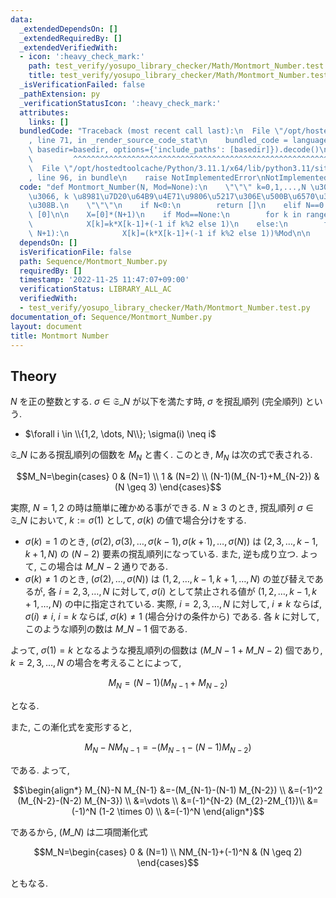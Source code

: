 ```yaml
---
data:
  _extendedDependsOn: []
  _extendedRequiredBy: []
  _extendedVerifiedWith:
  - icon: ':heavy_check_mark:'
    path: test_verify/yosupo_library_checker/Math/Montmort_Number.test.py
    title: test_verify/yosupo_library_checker/Math/Montmort_Number.test.py
  _isVerificationFailed: false
  _pathExtension: py
  _verificationStatusIcon: ':heavy_check_mark:'
  attributes:
    links: []
  bundledCode: "Traceback (most recent call last):\n  File \"/opt/hostedtoolcache/Python/3.11.1/x64/lib/python3.11/site-packages/onlinejudge_verify/documentation/build.py\"\
    , line 71, in _render_source_code_stat\n    bundled_code = language.bundle(stat.path,\
    \ basedir=basedir, options={'include_paths': [basedir]}).decode()\n          \
    \         ^^^^^^^^^^^^^^^^^^^^^^^^^^^^^^^^^^^^^^^^^^^^^^^^^^^^^^^^^^^^^^^^^^^^^^^^^^^^^^^^^\n\
    \  File \"/opt/hostedtoolcache/Python/3.11.1/x64/lib/python3.11/site-packages/onlinejudge_verify/languages/python.py\"\
    , line 96, in bundle\n    raise NotImplementedError\nNotImplementedError\n"
  code: "def Montmort_Number(N, Mod=None):\n    \"\"\" k=0,1,...,N \u306B\u95A2\u3057\
    \u3066, k \u8981\u7D20\u64B9\u4E71\u9806\u5217\u306E\u500B\u6570\u3092\u6C42\u3081\
    \u308B.\n    \"\"\"\n    if N<0:\n        return []\n    elif N==0:\n        return\
    \ [0]\n\n    X=[0]*(N+1)\n    if Mod==None:\n        for k in range(2, N+1):\n\
    \            X[k]=k*X[k-1]+(-1 if k%2 else 1)\n    else:\n        for k in range(2,\
    \ N+1):\n            X[k]=(k*X[k-1]+(-1 if k%2 else 1))%Mod\n\n    return X\n\n"
  dependsOn: []
  isVerificationFile: false
  path: Sequence/Montmort_Number.py
  requiredBy: []
  timestamp: '2022-11-25 11:47:07+09:00'
  verificationStatus: LIBRARY_ALL_AC
  verifiedWith:
  - test_verify/yosupo_library_checker/Math/Montmort_Number.test.py
documentation_of: Sequence/Montmort_Number.py
layout: document
title: Montmort Number
---
```


## Theory

$N$ を正の整数とする. $\sigma \in \mathfrak{S}\_N$ が以下を満たす時, $\sigma$ を撹乱順列 (完全順列) という.

* $\forall i \in \\{1,2, \dots, N\\}; \sigma(i) \neq i$

$\mathfrak{S}\_N$ にある撹乱順列の個数を $M_N$ と書く. このとき, $M_N$ は次の式で表される.

$$M_N=\begin{cases} 0 & (N=1) \\ 1 & (N=2) \\ (N-1)(M_{N-1}+M_{N-2}) & (N \geq 3) \end{cases}$$

実際, $N=1,2$ の時は簡単に確かめる事ができる. $N \geq 3$ のとき, 撹乱順列 $\sigma \in \mathfrak{S}\_N$ において, $k:=\sigma(1)$ として, $\sigma(k)$ の値で場合分けをする.

* $\sigma(k)=1$ のとき, $(\sigma(2), \sigma(3), \dots, \sigma(k-1), \sigma(k+1), \dots, \sigma(N))$ は $(2,3, \dots, k-1, k+1, N)$ の $(N-2)$ 要素の撹乱順列になっている. また, 逆も成り立つ. よって, この場合は $M\_{N-2}$ 通りである.
* $\sigma(k) \neq 1$ のとき, $(\sigma(2), \dots, \sigma(N))$ は $(1,2, \dots, k-1, k+1, \dots, N)$ の並び替えであるが, 各 $i=2,3, \dots, N$ に対して, $\sigma(i)$ として禁止される値が $(1,2, \dots, k-1, k+1, \dots, N)$ の中に指定されている. 実際, $i=2,3, \dots, N$ に対して, $i \neq k$ ならば, $\sigma(i) \neq i$, $i=k$ ならば, $\sigma(k) \neq 1$ (場合分けの条件から) である. 各 $k$ に対して, このような順列の数は $M\_{N-1}$ 個である.

よって, $\sigma(1)=k$ となるような攪乱順列の個数は $(M\_{N-1}+M\_{N-2})$ 個であり, $k=2,3, \dots, N$ の場合を考えることによって,

$$M_N=(N-1)(M_{N-1}+M_{N-2})$$

となる.

また, この漸化式を変形すると,

$$M_N-N M_{N-1}=-(M_{N-1}-(N-1) M_{N-2})$$

である. よって,

$$\begin{align*}
M_{N}-N M_{N-1}
&=-(M_{N-1}-(N-1) M_{N-2}) \\
&=(-1)^2 (M_{N-2}-(N-2) M_{N-3}) \\
&=\vdots \\
&=(-1)^{N-2} (M_{2}-2M_{1})\\
&=(-1)^N (1-2 \times 0) \\
&=(-1)^N
\end{align*}$$

であるから, $(M\_N)$ は二項間漸化式

$$M_N=\begin{cases} 0 & (N=1) \\ NM_{N-1}+(-1)^N & (N \geq 2) \end{cases}$$

ともなる.
